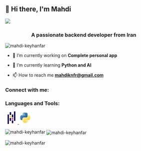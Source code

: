 ## 👋 Hi there, I'm Mahdi
<img  src="https://user-images.githubusercontent.com/74038190/225813708-98b745f2-7d22-48cf-9150-083f1b00d6c9.gif" style="max-width: 100%; display: inline-block;" data-target="animated-image.originalImage">

<h3 align="center">A passionate backend developer from Iran</h3>

<p align="left"> <img src="https://komarev.com/ghpvc/?username=mahdi-keyhanfar&label=Profile%20views&color=0e75b6&style=flat" alt="mahdi-keyhanfar" /> </p>

- 🔭 I’m currently working on **Complete personal app**

- 🌱 I’m currently learning **Python and AI**

- 📫 How to reach me **mahdiknfr@gmail.com**

<h3 align="left">Connect with me:</h3>
<p align="left">
</p>

<h3 align="left">Languages and Tools:</h3>
<p align="left"> <a href="https://pandas.pydata.org/" target="_blank" rel="noreferrer"> <img src="https://raw.githubusercontent.com/devicons/devicon/2ae2a900d2f041da66e950e4d48052658d850630/icons/pandas/pandas-original.svg" alt="pandas" width="40" height="40"/> </a> <a href="https://www.python.org" target="_blank" rel="noreferrer"> <img src="https://raw.githubusercontent.com/devicons/devicon/master/icons/python/python-original.svg" alt="python" width="40" height="40"/> </a> </p>

<p><img align="left" src="https://github-readme-stats.vercel.app/api/top-langs?username=mahdi-keyhanfar&show_icons=true&locale=en&layout=compact" alt="mahdi-keyhanfar" /></p>

<p>&nbsp;<img align="center" src="https://github-readme-stats.vercel.app/api?username=mahdi-keyhanfar&show_icons=true&locale=en" alt="mahdi-keyhanfar" /></p>

<p><img align="center" src="https://github-readme-streak-stats.herokuapp.com/?user=mahdi-keyhanfar&" alt="mahdi-keyhanfar" /></p>
